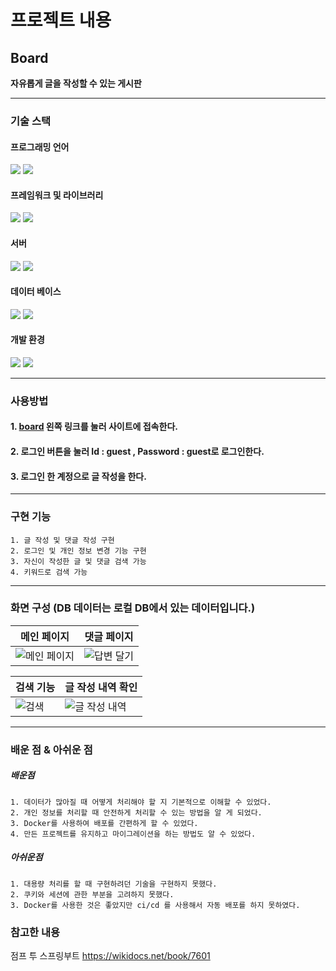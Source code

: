 # 프로젝트 내용

  ## Board
  **자유롭게 글을 작성할 수 있는 게시판**

  ------
  ### 기술 스택 
  #### 프로그래밍 언어
  <img src="https://img.shields.io/badge/java-007396?style=for-the-badge&logo=java&logoColor=white"></a>  <img src="https://img.shields.io/badge/javascript-F7DF1E?style=for-the-badge&logo=javascript&logoColor=black"></a>
  #### 프레임워크 및 라이브러리
  <img src="https://img.shields.io/badge/spring boot-6DB33F?style=for-the-badge&logo=springboot&logoColor=white"></a>  <img src="https://img.shields.io/badge/thymeleaf-005F0F?style=for-the-badge&logo=thymeleaf&logoColor=white"></a>
  #### 서버
  <img src="https://img.shields.io/badge/amazon ec2-FF9900?style=for-the-badge&logo=amazonec2&logoColor=white"></a>  <img src="https://img.shields.io/badge/apache tomcat-F8DC75?style=for-the-badge&logo=apachetomcat&logoColor=white"></a>
  #### 데이터 베이스
  <img src="https://img.shields.io/badge/mysql-4479A1?style=for-the-badge&logo=mysql&logoColor=white"></a>  <img src="https://img.shields.io/badge/amazon rds-527FFF?style=for-the-badge&logo=amazonrds&logoColor=white"></a> 
  #### 개발 환경
  <img src="https://img.shields.io/badge/intellij idea-000000?style=for-the-badge&logo=intellijidea&logoColor=white"></a>  <img src="https://img.shields.io/badge/linux-FCC624?style=for-the-badge&logo=linux&logoColor=white"></a>
  
  -----
  ### 사용방법
  #### <p>1. <a href ="http://ec2-15-164-58-170.ap-northeast-2.compute.amazonaws.com:8080">board</a> 왼쪽 링크를 눌러 사이트에 접속한다.</p>
  #### <p>2. 로그인 버튼을 눌러 Id : guest , Password : guest로 로그인한다.</p>
  #### <p>3. 로그인 한 계정으로 글 작성을 한다.</p>
  
  -----
  ### 구현 기능
    1. 글 작성 및 댓글 작성 구현
    2. 로그인 및 개인 정보 변경 기능 구현
    3. 자신이 작성한 글 및 댓글 검색 가능
    4. 키워드로 검색 가능
  -----
  ### 화면 구성 (DB 데이터는 로컬 DB에서 있는 데이터입니다.)
  
  |메인 페이지|댓글 페이지|
  |---|---|
  |![메인 페이지](https://github.com/user-attachments/assets/6b85c915-b617-4a64-a6d2-1306f555feae)| ![답변 달기](https://github.com/user-attachments/assets/11e7e970-c848-4d1e-8aa7-5f355f6b5025)|
 
  |검색 기능|글 작성 내역 확인|
  |---|---|
  |![검색](https://github.com/user-attachments/assets/0a1fbc9e-b802-4b8a-8ecc-73e5d281fa0b)|![글 작성 내역](https://github.com/user-attachments/assets/65fa0fd9-d573-4c80-ab67-19ac6e48b437)|


  -----
  ### 배운 점 & 아쉬운 점
  ##### 배운점  
    1. 데이터가 많아질 때 어떻게 처리해야 할 지 기본적으로 이해할 수 있었다.
    2. 개인 정보를 처리할 때 안전하게 처리할 수 있는 방법을 알 게 되었다.
    3. Docker를 사용하여 배포를 간편하게 할 수 있었다.
    4. 만든 프로젝트를 유지하고 마이그레이션을 하는 방법도 알 수 있었다.
  ##### 아쉬운점
    1. 대용량 처리를 할 때 구현하려던 기술을 구현하지 못했다.
    2. 쿠키와 세션에 관한 부분을 고려하지 못했다.
    3. Docker를 사용한 것은 좋았지만 ci/cd 를 사용해서 자동 배포를 하지 못하였다.
### 참고한 내용
점프 투 스프링부트 https://wikidocs.net/book/7601
